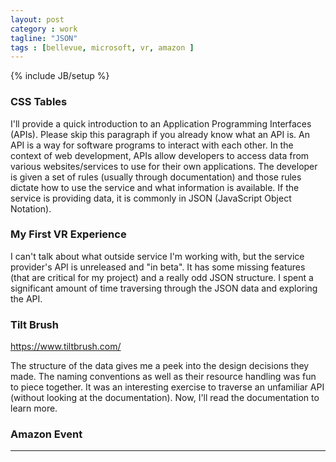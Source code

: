 ```yaml
---
layout: post
category : work
tagline: "JSON"
tags : [bellevue, microsoft, vr, amazon ]
---
```

{% include JB/setup %}

### CSS Tables

I'll provide a quick introduction to an Application Programming Interfaces (APIs). Please skip this paragraph if you already know what an API is. An API is a way for software programs to interact with each other. In the context of web development, APIs allow developers to access data from various websites/services to use for their own applications. The developer is given a set of rules (usually through documentation) and those rules dictate how to use the service and what information is available. If the service is providing data, it is commonly in JSON (JavaScript Object Notation).

### My First VR Experience


I can't talk about what outside service I'm working with, but the service provider's API is unreleased and "in beta". It has some missing features (that are critical for my project) and a really odd JSON structure. I spent a significant amount of time traversing through the JSON data and exploring the API.

### Tilt Brush

https://www.tiltbrush.com/

The structure of the data gives me a peek into the design decisions they made. The naming conventions as well as their resource handling was fun to piece together. It was an interesting exercise to traverse an unfamiliar API (without looking at the documentation). Now, I'll read the documentation to learn more.

### Amazon Event



---
